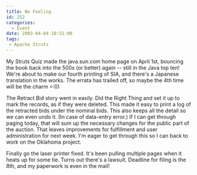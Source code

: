 ```yaml
---
title: No Fooling
id: 252
categories:
  - Event
date: 2003-04-04 10:51:00
tags:
 - Apache Struts
---
```


My Struts Quiz made the java.sun.com home page on April 1st, bouncing the book back into the 500s (or better) again -- still in the Java top ten! We're about to make our fourth printing of SIA, and there's a Japanese translation in the works. The errata has trailed off, so maybe the 4th time will be the charm =:0)

The Retract Bid story went in easily. Did the Right Thing and set it up to mark the records, as if they were deleted. This made it easy to print a log of the retracted bids under the nominal bids. This also keeps all the detail so we can even undo it. (In case of data-entry error.) If I can get through paging today, that will sum up the necessary changes for the public part of the auction. That leaves improvements for fulfillment and user administration for next week. I'm eager to get through this so I can back to work on the Oklahoma project.

Finally go the laser printer fixed. It's been pulling multiple pages when it heats up for some tie. Turns out there's a lawsuit. Deadline for filing is the 8th, and my paperwork is even in the mail!